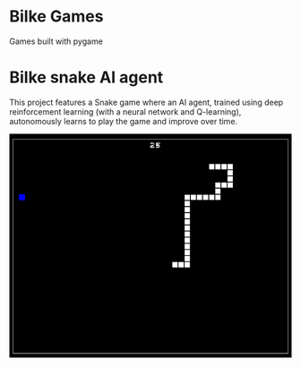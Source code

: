 # Bilke Games
Games built with pygame

# Bilke snake AI agent
This project features a Snake game where an AI agent, trained using deep reinforcement learning (with a neural network and Q-learning), autonomously learns to play the game and improve over time.



![Screenshot](screenshots/snake.png)
